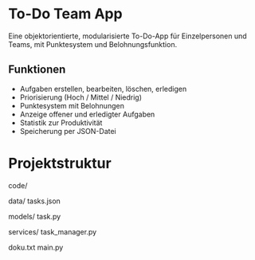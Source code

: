 # To-Do Team App

Eine objektorientierte, modularisierte To-Do-App für Einzelpersonen und Teams, mit Punktesystem und Belohnungsfunktion.

## Funktionen

- Aufgaben erstellen, bearbeiten, löschen, erledigen
- Priorisierung (Hoch / Mittel / Niedrig)
- Punktesystem mit Belohnungen
- Anzeige offener und erledigter Aufgaben
- Statistik zur Produktivität
- Speicherung per JSON-Datei

# Projektstruktur

code/

data/
tasks.json

models/
task.py

services/
task_manager.py

doku.txt
main.py

